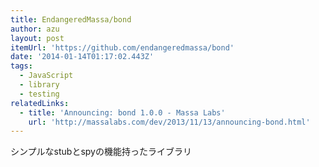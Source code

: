 ```yaml
---
title: EndangeredMassa/bond
author: azu
layout: post
itemUrl: 'https://github.com/endangeredmassa/bond'
date: '2014-01-14T01:17:02.443Z'
tags:
  - JavaScript
  - library
  - testing
relatedLinks:
  - title: 'Announcing: bond 1.0.0 - Massa Labs'
    url: 'http://massalabs.com/dev/2013/11/13/announcing-bond.html'
---
```

シンプルなstubとspyの機能持ったライブラリ
